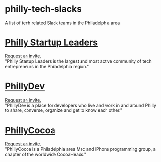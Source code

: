 # philly-tech-slacks
A list of tech related Slack teams in the Philadelphia area

[Philly Startup Leaders](http://phillystartupleaders.org/)
========================
[Request an invite.](https://www.sendgrowth.com/psl)<br>
"Philly Startup Leaders is the largest and most active community of tech entrepreneurs in the Philadelphia region."

[PhillyDev](https://phillydev.org/)
=========
[Request an invite.](https://phillydev.herokuapp.com/)<br>
"PhillyDev is a place for developers who live and work in and around Philly to share, converse, organize and get to know each other."

[PhillyCocoa](https://phillycocoa-slackin.herokuapp.com/)
=============
[Request an invite.](https://phillycocoa-slackin.herokuapp.com/)<br>
"PhillyCocoa is a Philadelphia area Mac and iPhone programming group, a chapter of the worldwide CocoaHeads."
